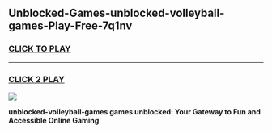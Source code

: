 
## Unblocked-Games-unblocked-volleyball-games-Play-Free-7q1nv
<h3>
<a href="https://premium76.site?title=unblocked-volleyball-games&ref=20M">CLICK TO PLAY</a></h3>
<hr>

<h3>
<a href="https://premium76.site?title=unblocked-volleyball-games&ref=20M">CLICK 2 PLAY</a>
  
</h3>

<a href="https://premium76.site?title=unblocked-volleyball-games&ref=19M"><img src="https://clearcache.store/games.png"></a>


**unblocked-volleyball-games games unblocked: Your Gateway to Fun and Accessible Online Gaming**
